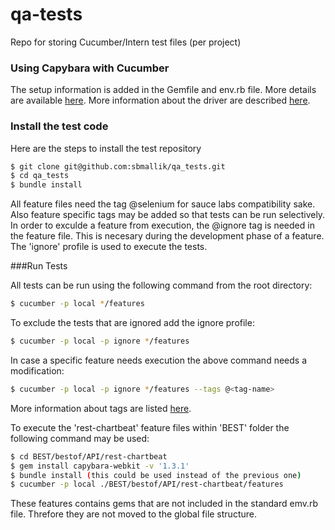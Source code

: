 # qa-tests
Repo for storing Cucumber/Intern test files (per project)

### Using Capybara with Cucumber

The setup information is added in the Gemfile and env.rb file. More details are available [here](https://github.com/jnicklas/capybara#using-capybara-with-cucumber).  More information about the driver are described [here](https://github.com/jnicklas/capybara#drivers). 

### Install the test code

Here are the steps to install the test repository
```sh
$ git clone git@github.com:sbmallik/qa_tests.git
$ cd qa_tests
$ bundle install
```

All feature files need the tag @selenium for sauce labs compatibility sake. Also feature specific tags may be added so that tests can be run selectively. In order to exculde a feature from execution, the @ignore tag is needed in the feature file. This is necesary during the development phase of a feature. The 'ignore' profile is used to execute the tests. 

###Run Tests

All tests can be run using the following command from the root directory:
```sh
$ cucumber -p local */features 
```

To exclude the tests that are ignored add the ignore profile:
```sh
$ cucumber -p local -p ignore */features 
```

In case a specific feature needs execution the above command needs a modification:
```sh
$ cucumber -p local -p ignore */features --tags @<tag-name>
```
More information about tags are listed [here](https://github.com/cucumber/cucumber/wiki/Tags). 

To execute the 'rest-chartbeat' feature files within 'BEST' folder the following command may be used:
```sh
$ cd BEST/bestof/API/rest-chartbeat
$ gem install capybara-webkit -v '1.3.1'
$ bundle install (this could be used instead of the previous one)
$ cucumber -p local ./BEST/bestof/API/rest-chartbeat/features
```
These features contains gems that are not included in the standard emv.rb file. Threfore they are not moved to the global file structure. 
